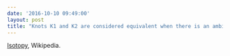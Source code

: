 ```yaml
---
date: '2016-10-10 09:49:00'
layout: post
title: "Knots K1 and K2 are considered equivalent when there is an ambient isotopy which moves K1 to K2"
---
```


[Isotopy](https://en.m.wikipedia.org/wiki/Homotopy#Isotopy), Wikipedia.
